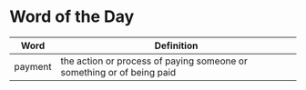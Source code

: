 # Word of the Day

|Word|Definition|
|---|---|
|payment|the action or process of paying someone or something or of being paid|